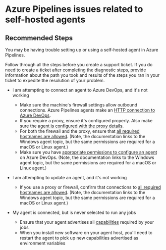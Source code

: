<properties
  pagetitle="Azure Pipelines issues related to self-hosted agents"
  service=""
  resource=""
  ms.author="macoope"
  selfhelptype="Generic"
  supporttopicids="32742328"
  resourcetags=""
  productpesids="15543"
  cloudenvironments="public,fairfax,ussec,usnat"
  articleid="a766a512-1b71-4796-b5fe-b216ff2d7b26"
  ownershipid="Azure_DevOps_Services" />
# Azure Pipelines issues related to self-hosted agents

## **Recommended Steps**

You may be having trouble setting up or using a self-hosted agent in Azure Pipelines.

Follow through all the steps before you create a support ticket. If you do need to create a ticket after completing the diagnostic steps, provide information about the path you took and results of the steps you ran in your ticket to expedite the resolution of your problem.

* I am attempting to connect an agent to Azure DevOps, and it's not working

	- Make sure the machine's firewall settings allow outbound connections. Azure Pipelines agents make an [HTTP connection to Azure DevOps](https://docs.microsoft.com/azure/devops/pipelines/agents/agents?#communication).
	- If you require a proxy, ensure it's configured properly. Also make sure the [agent is configured with the proxy details](https://docs.microsoft.com/azure/devops/pipelines/agents/proxy).
	- For both the firewall and the proxy, ensure that [all required hostnames are allowed](https://docs.microsoft.com/azure/devops/pipelines/agents/v2-windows#im-running-a-firewall-and-my-code-is-in-azure-repos-what-urls-does-the-agent-need-to-communicate-with). (Note, the documentation links to the Windows agent topic, but the same permissions are required for a macOS or Linux agent.)
	- Make sure you have [appropriate permissions to configure an agent](https://docs.microsoft.com/azure/devops/pipelines/agents/v2-windows#permissions) on Azure DevOps. (Note, the documentation links to the Windows agent topic, but the same permissions are required for a macOS or Linux agent.)

* I am attempting to update an agent, and it's not working

	- If you use a proxy or firewall, confirm that connections to [all required hostnames are allowed](https://docs.microsoft.com/azure/devops/pipelines/agents/v2-windows#im-running-a-firewall-and-my-code-is-in-azure-repos-what-urls-does-the-agent-need-to-communicate-with). (Note, the documentation links to the Windows agent topic, but the same permissions are required for a macOS or Linux agent.)

* My agent is connected, but is never selected to run any jobs

	- Ensure that your agent advertises all [capabilities](https://docs.microsoft.com/azure/devops/pipelines/agents/agents#capabilities) required by your jobs
	- When you install new software on your agent host, you'll need to restart the agent to pick up new capabilities advertised as environment variables
